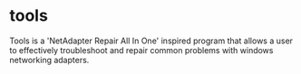 # tools
Tools is a 'NetAdapter Repair All In One' inspired program that allows a user to effectively troubleshoot and repair common problems with windows networking adapters. 

